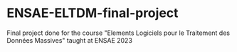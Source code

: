 # ENSAE-ELTDM-final-project
Final project done for the course "Elements Logiciels pour le Traitement des Données Massives" taught at ENSAE 2023
